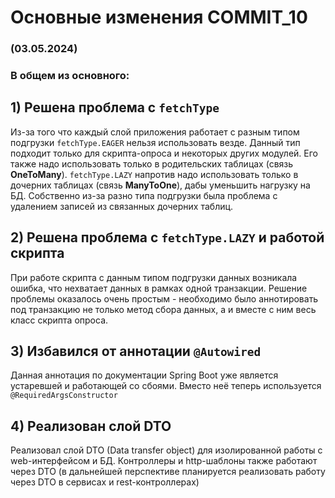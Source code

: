 # Основные изменения COMMIT_10

### (03.05.2024)

### В общем из основного:

## 1) Решена проблема с `fetchType`

Из-за того что каждый слой приложения работает с разным типом подгрузки `fetchType.EAGER` нельзя использовать везде. 
Данный тип подходит только для скрипта-опроса и некоторых других модулей.
Его также надо использовать только в родительских таблицах (связь **OneToMany**).
`fetchType.LAZY` напротив надо использовать только в дочерних таблицах (связь **ManyToOne**), дабы уменьшить нагрузку на БД.
Собственно из-за разно типа подгрузки была проблема с удалением записей из связанных дочерних таблиц.

## 2) Решена проблема с `fetchType.LAZY` и работой скрипта

При работе скрипта с данным типом подгрузки данных возникала ошибка, что нехватает данных в рамках одной транзакции.
Решение проблемы оказалось очень простым - необходимо было аннотировать под транзакцию не только метод сбора данных, а и вместе с ним весь класс скрипта опроса.

## 3) Избавился от аннотации `@Autowired`

Данная аннотация по документации Spring Boot уже является устаревшей и работающей со сбоями.
Вместо неё теперь используется `@RequiredArgsConstructor`

## 4) Реализован слой DTO

Реализовал слой DTO (Data transfer object) для изолированной работы с web-интерфейсом и БД.
Контроллеры и http-шаблоны также работают через DTO (в дальнейшей перспективе планируется реализовать работу через DTO в сервисах и rest-контроллерах)





